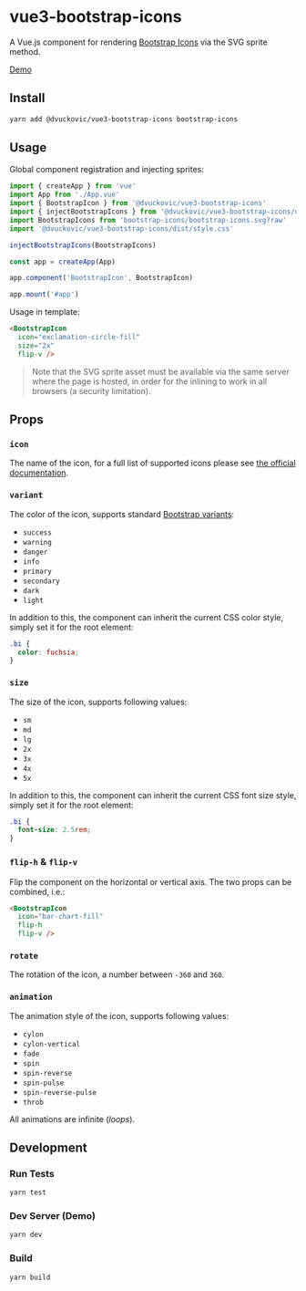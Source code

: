 # vue3-bootstrap-icons

A Vue.js component for rendering [Bootstrap Icons](https://icons.getbootstrap.com/) via the SVG sprite method.

[Demo]

## Install

```sh
yarn add @dvuckovic/vue3-bootstrap-icons bootstrap-icons
```

## Usage

Global component registration and injecting sprites:

```ts
import { createApp } from 'vue'
import App from './App.vue'
import { BootstrapIcon } from '@dvuckovic/vue3-bootstrap-icons'
import { injectBootstrapIcons } from '@dvuckovic/vue3-bootstrap-icons/utils'
import BootstrapIcons from 'bootstrap-icons/bootstrap-icons.svg?raw'
import '@dvuckovic/vue3-bootstrap-icons/dist/style.css'

injectBootstrapIcons(BootstrapIcons)

const app = createApp(App)

app.component('BootstrapIcon', BootstrapIcon)

app.mount('#app')
```

Usage in template:

```html
<BootstrapIcon
  icon="exclamation-circle-fill"
  size="2x"
  flip-v />
```

> Note that the SVG sprite asset must be available via the same server where the page is hosted, in order for the inlining to work in all browsers (a security limitation).

## Props

### `icon`

The name of the icon, for a full list of supported icons please see [the official documentation](https://icons.getbootstrap.com/#icons).

### `variant`

The color of the icon, supports standard [Bootstrap variants](https://getbootstrap.com/docs/5.0/customize/color/#theme-colors):

* `success`
* `warning`
* `danger`
* `info`
* `primary`
* `secondary`
* `dark`
* `light`

In addition to this, the component can inherit the current CSS color style, simply set it for the root element:

```css
.bi {
  color: fuchsia;
}
```

### `size`

The size of the icon, supports following values:

* `sm`
* `md`
* `lg`
* `2x`
* `3x`
* `4x`
* `5x`

In addition to this, the component can inherit the current CSS font size style, simply set it for the root element:

```css
.bi {
  font-size: 2.5rem;
}
```

### `flip-h` & `flip-v`

Flip the component on the horizontal or vertical axis. The two props can be combined, i.e.:

```html
<BootstrapIcon
  icon="bar-chart-fill"
  flip-h
  flip-v />
```

### `rotate`

The rotation of the icon, a number between `-360` and `360`.

### `animation`

The animation style of the icon, supports following values:

* `cylon`
* `cylon-vertical`
* `fade`
* `spin`
* `spin-reverse`
* `spin-pulse`
* `spin-reverse-pulse`
* `throb`

All animations are infinite (_loops_).

## Development

### Run Tests

```sh
yarn test
```

### Dev Server (Demo)

```sh
yarn dev
```

### Build

```sh
yarn build
```

[Demo]: https://dvuckovic.com/2021/03/12/vue-bootstrap-icons/
